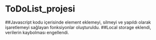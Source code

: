 # ToDoList_projesi

##Javascript kodu içerisinde element eklemeyi, silmeyi ve yapıldı olarak işaretlemeyi sağlayan fonksiyonlar oluşturuldu.
##Local storage eklendi, verilerin kaybolması engellendi.
